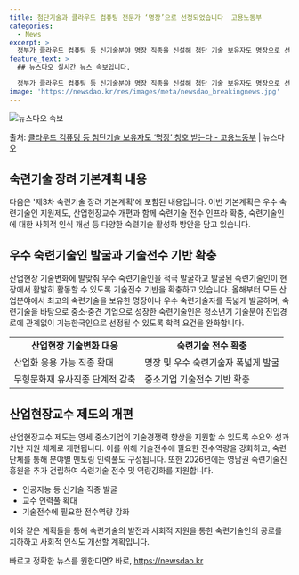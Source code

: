 ```yaml
---
title: 첨단기술과 클라우드 컴퓨팅 전문가 ‘명장’으로 선정되었습니다  고용노동부
categories:
  - News
excerpt: >
  정부가 클라우드 컴퓨팅 등 신기술분야 명장 직종을 신설해 첨단 기술 보유자도 명장으로 선정한다. 또 기업현장…
feature_text: >
  ## 뉴스다오 실시간 뉴스 속보입니다.

  정부가 클라우드 컴퓨팅 등 신기술분야 명장 직종을 신설해 첨단 기술 보유자도 명장으로 선정한다. 또 기업현장…
image: 'https://newsdao.kr/res/images/meta/newsdao_breakingnews.jpg'
---
```


![뉴스다오 속보](https://newsdao.kr/res/images/meta/newsdao_breakingnews.jpg)

<p>출처: <a href="https://newsdao.kr/3098" rel="dofollow">클라우드 컴퓨팅 등 첨단기술 보유자도 ‘명장’ 칭호 받는다 - 고용노동부</a> | 뉴스다오</p>

<h2 data-ke-size="size26">숙련기술 장려 기본계획 내용</h2>
다음은 '제3차 숙련기술 장려 기본계획'에 포함된 내용입니다. 이번 기본계획은 우수 숙련기술인 지원제도, 산업현장교수 개편과 함께 숙련기술 전수 인프라 확충, 숙련기술인에 대한 사회적 인식 개선 등 다양한 숙련기술 활성화 방안을 담고 있습니다.

<h2 data-ke-size="size26">우수 숙련기술인 발굴과 기술전수 기반 확충</h2>
산업현장 기술변화에 발맞춰 우수 숙련기술인을 적극 발굴하고 발굴된 숙련기술인이 현장에서 활발히 활동할 수 있도록 기술전수 기반을 확충하고 있습니다. 올해부터 모든 산업분야에서 최고의 숙련기술을 보유한 명장이나 우수 숙련기술자를 폭넓게 발굴하며, 숙련기술을 바탕으로 중소·중견 기업으로 성장한 숙련기술인은 청소년기 기술분야 진입경로에 관계없이 기능한국인으로 선정될 수 있도록 학력 요건을 완화합니다.

<table>
  <tr>
    <td style="text-align: center; height: 17px;"><b>산업현장 기술변화 대응</b></td>
    <td style="text-align: center; height: 17px;"><b>숙련기술 전수 확충</b></td>
  </tr>
  <tr>
    <td>산업화 응용 가능 직종 확대</td>
    <td>명장 및 우수 숙련기술자 폭넓게 발굴</td>
  </tr>
  <tr>
    <td>무형문화재 유사직종 단계적 감축</td>
    <td>중소기업 기술전수 기반 확충</td>
  </tr>
</table>

<h2 data-ke-size="size26">산업현장교수 제도의 개편</h2>
산업현장교수 제도는 영세 중소기업의 기술경쟁력 향상을 지원할 수 있도록 수요와 성과 기반 지원 체제로 개편됩니다. 이를 위해 기술전수에 필요한 전수역량을 강화하고, 숙련단체를 통해 분야별 멘토링 인력풀도 구성됩니다. 또한 2026년에는 영남권 숙련기술진흥원을 추가 건립하여 숙련기술 전수 및 역량강화를 지원합니다.

<ul>
  <li>인공지능 등 신기술 직종 발굴</li>
  <li>교수 인력풀 확대</li>
  <li>기술전수에 필요한 전수역량 강화</li>
</ul>

이와 같은 계획들을 통해 숙련기술의 발전과 사회적 지원을 통한 숙련기술인의 공로를 치하하고 사회적 인식도 개선할 계획입니다. 

빠르고 정확한 뉴스를 원한다면? 바로, <a href="https://newsdao.kr" rel="dofollow">https://newsdao.kr</a>


    
